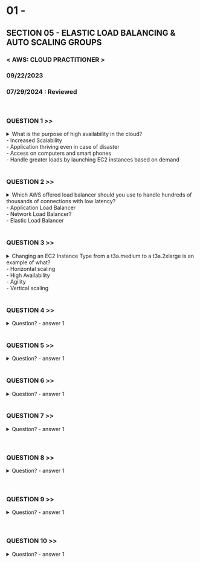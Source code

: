 # 01 -

## SECTION 05 - ELASTIC LOAD BALANCING & AUTO SCALING GROUPS <br>

### < AWS: CLOUD PRACTITIONER > <br>

### 09/22/2023 <br>
### 07/29/2024 : Reviewed <br>

<br>

### QUESTION 1 >>

<details>
    <summary>
    What is the purpose of high availability in the cloud?<br>
      - Increased Scalability<br>
      - Application thriving even in case of disaster<br>
      - Access on computers and smart phones<br>
      - Handle greater loads by launching EC2 instances based on demand<br>
    </summary>
<br>
Answer:<br>
  Application thriving even in case of disaster.
</details>

<br>

### QUESTION 2 >>

<details>
    <summary>
    Which AWS offered load balancer should you use to handle hundreds of thousands of connections with low latency?<br>
      - Application Load Balancer<br>
      - Network Load Balancer?<br>
      - Elastic Load Balancer<br>
    </summary>
<br>
Answer:<br>
  A network load balancer can handle millions of requests per second with low latency. It operates at Layer 4, and is best suited for load-balancing TCP, UDP and TLS traffic with ultra high performance.
</details>

<br>

### QUESTION 3 >>

<details>
    <summary>
    Changing an EC2 Instance Type from a t3a.medium to a t3a.2xlarge is an example of what?<br>
      - Horizontal scaling<br>
      - High Availability<br>
      - Agility<br>
      - Vertical scaling<br>
    </summary>
  <br>
  Answer:<br>
Vertical scaling means increasing the size of the instance. Changing from a t3a.medium to a t3a.2xlarge is an example of a size increase.
</details>

<br>


### QUESTION 4 >>

<details>
    <summary>
    Question?
      - answer 1
    </summary>
  Answer
</details>

<br>

### QUESTION 5 >>

<details>
    <summary>
    Question?
      - answer 1
    </summary>
  Answer
</details>

<br>


### QUESTION 6 >>

<details>
    <summary>
    Question?
      - answer 1
    </summary>
  Answer
</details>

<br>


### QUESTION 7 >>

<details>
    <summary>
    Question?
      - answer 1
    </summary>
  Answer
</details>

<br>


<br>


### QUESTION 8 >>

<details>
    <summary>
    Question?
      - answer 1
    </summary>
  Answer
</details>

<br>


<br>


### QUESTION 9 >>

<details>
    <summary>
    Question?
      - answer 1
    </summary>
  Answer
</details>

<br>


<br>


### QUESTION 10 >>

<details>
    <summary>
    Question?
      - answer 1
    </summary>
  Answer
</details>

<br>


<br>
